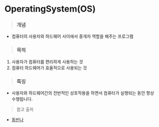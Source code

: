 # OperatingSystem(OS)

> ### 개념
- 컴퓨터의 사용자와 하드웨어 사이에서 중개자 역할을 해주는 프로그램

> ### 목적
1. 사용자가 컴퓨터를 편리하게 사용하는 것
2. 컴퓨터 하드웨어가 효율적으로 사용되는 것

> ### 특징
- 사용자와 하드웨어간의 전반적인 상호작용을 하면서 컴퓨터가 실행되는 동안 항상 수행됩니다.



> 참고 출처
- [동빈나](https://www.youtube.com/watch?v=EAoJb00Iwso&list=PLRx0vPvlEmdCpDmUS-azJTey03BE76eI_)